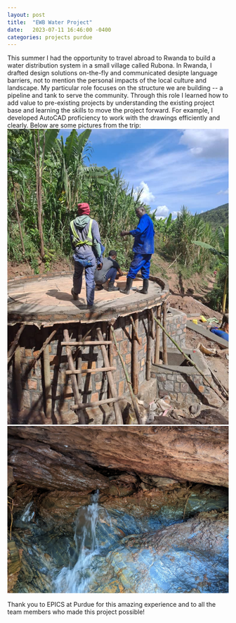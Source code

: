 ```yaml
---
layout: post
title:  "EWB Water Project"
date:   2023-07-11 16:46:00 -0400
categories: projects purdue
---
```


This summer I had the opportunity to travel abroad to Rwanda to build a water distribution system in a small village called Rubona. In Rwanda, I drafted design solutions on-the-fly and communicated desipte language barriers, not to mention the personal impacts of the local culture and landscape. My particular role focuses on the structure we are building -- a pipeline and tank to serve the community. Through this role I learned how to add value to pre-existing projects by understanding the existing project base and learning the skills to move the project forward. For example, I developed AutoCAD proficiency to work with the drawings efficiently and clearly. Below are some pictures from the trip:
![Tank](/assets/tank.jpg) ![Spring](/assets/spring.jpg)

Thank you to EPICS at Purdue for this amazing experience and to all the team members who made this project possible!